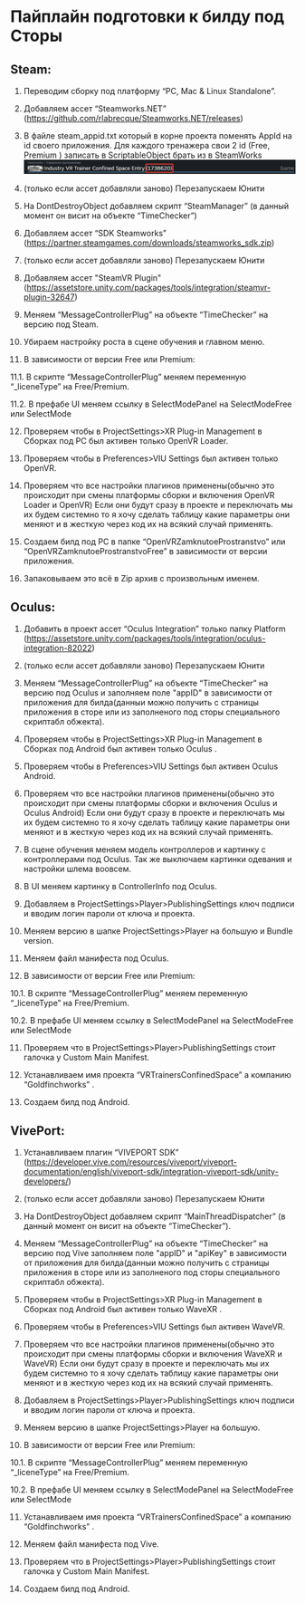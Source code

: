 # Пайплайн подготовки к билду под Сторы

## Steam:

1. Переводим сборку под платформу “PC, Mac & Linux Standalone”.

2. Добавляем ассет “Steamworks.NET” (https://github.com/rlabrecque/Steamworks.NET/releases)

3. В файле steam_appid.txt который в корне проекта поменять AppId на id своего приложения.
Для каждого тренажера свои 2 id (Free, Premium ) записать в ScriptableObject брать из в SteamWorks 
![Alt text](../Images/PreparingAssemblyForTheStore1.png)

4. (только если ассет добавляли заново) Перезапускаем Юнити

5. На DontDestroyObject добавляем скрипт “SteamManager” (в данный момент он висит на объекте “TimeChecker”) 

6. Добавляем ассет “SDK Steamworks”  (https://partner.steamgames.com/downloads/steamworks_sdk.zip)

7. (только если ассет добавляли заново) Перезапускаем Юнити

8. Добавляем ассет "SteamVR Plugin" (https://assetstore.unity.com/packages/tools/integration/steamvr-plugin-32647)

9. Меняем “MessageControllerPlug” на объекте “TimeChecker” на версию под Steam.

10. Убираем настройку роста в сцене обучения и главном меню.

11. В зависимости от версии Free или Premium:

11.1. В скрипте “MessageControllerPlug” меняем переменную “_liceneType” на Free/Premium.

11.2. В префабе UI меняем ссылку в SelectModePanel на SelectModeFree или SelectMode 

12. Проверяем чтобы в ProjectSettings>XR Plug-in Management в Сборках под PC был активен только OpenVR Loader. 

13. Проверяем чтобы в Preferences>VIU Settings был активен только OpenVR. 

14. Проверяем что все настройки плагинов применены(обычно это происходит при смены платформы сборки и включения  OpenVR Loader и OpenVR) Если они будут сразу в проекте и переключать мы их будем системно то я хочу сделать таблицу какие параметры они меняют и в жесткую через код их на всякий случай применять.

15. Создаем билд под PC в папке “OpenVRZamknutoeProstranstvo” или “OpenVRZamknutoeProstranstvoFree” в зависимости от версии приложения.

16. Запаковываем это всё в Zip архив с произвольным именем.

## Oculus: 

1. Добавить в проект ассет “Oculus Integration” только папку Platform (https://assetstore.unity.com/packages/tools/integration/oculus-integration-82022)

2. (только если ассет добавляли заново) Перезапускаем Юнити

3. Меняем “MessageControllerPlug” на объекте “TimeChecker” на версию под Oculus и заполняем поле "appID" в зависимости от приложения для билда(данныи можно получить с страницы приложения в сторе или из заполненого под  сторы специального скриптабл обжекта).

4. Проверяем чтобы в ProjectSettings>XR Plug-in Management в Сборках под Android был активен только Oculus . 

5. Проверяем чтобы в Preferences>VIU Settings был активен Oculus Android. 

6. Проверяем что все настройки плагинов применены(обычно это происходит при смены платформы сборки и включения  Oculus и Oculus Android) Если они будут сразу в проекте и переключать мы их будем системно то я хочу сделать таблицу какие параметры они меняют и в жесткую через код их на всякий случай применять.

7. В сцене обучения меняем модель контроллеров и картинку с контроллерами под Oculus. Так же выключаем картинки одевания и настройки шлема воовсем.

8. В UI меняем  картинку в ControllerInfo под Oculus.

7. Добавляем в ProjectSettings>Player>PublishingSettings ключ подписи и вводим логин пароли от ключа и проекта.

8. Меняем версию в шапке ProjectSettings>Player  на большую и Bundle version.

9. Меняем файл манифеста под Oculus.

10. В зависимости от версии Free или Premium:

10.1. В скрипте “MessageControllerPlug” меняем переменную “_liceneType” на Free/Premium.

10.2. В префабе UI меняем ссылку в SelectModePanel на SelectModeFree или SelectMode 

11. Проверяем что в ProjectSettings>Player>PublishingSettings стоит галочка у Custom Main Manifest.

12. Устанавливаем имя проекта “VRTrainersConfinedSpace” а компанию “Goldfinchworks” .

13. Создаем билд под Android.

## VivePort:

1. Устанавливаем плагин “VIVEPORT SDK” (https://developer.vive.com/resources/viveport/viveport-documentation/english/viveport-sdk/integration-viveport-sdk/unity-developers/)

2. (только если ассет добавляли заново) Перезапускаем Юнити

3. На DontDestroyObject добавляем скрипт “MainThreadDispatcher” (в данный момент он висит на объекте “TimeChecker”).

4. Меняем “MessageControllerPlug” на объекте “TimeChecker” на версию под Vive заполняем поле "appID" и "apiKey" в зависимости от приложения для билда(данныи можно получить с страницы приложения в сторе или из заполненого под  сторы специального скриптабл обжекта).

5. Проверяем чтобы в ProjectSettings>XR Plug-in Management в Сборках под Android был активен только WaveXR . 

6. Проверяем чтобы в Preferences>VIU Settings был активен WaveVR. 

7. Проверяем что все настройки плагинов применены(обычно это происходит при смены платформы сборки и включения  WaveXR и WaveVR) Если они будут сразу в проекте и переключать мы их будем системно то я хочу сделать таблицу какие параметры они меняют и в жесткую через код их на всякий случай применять.

8. Добавляем в ProjectSettings>Player>PublishingSettings ключ подписи и вводим логин пароли от ключа и проекта.

9. Меняем версию в шапке ProjectSettings>Player  на большую.

10. В зависимости от версии Free или Premium:

10.1. В скрипте “MessageControllerPlug” меняем переменную “_liceneType” на Free/Premium.

10.2. В префабе UI меняем ссылку в SelectModePanel на SelectModeFree или SelectMode 

11. Устанавливаем имя проекта “VRTrainersConfinedSpace” а компанию “Goldfinchworks” .

12. Меняем файл манифеста под Vive.

13. Проверяем что в ProjectSettings>Player>PublishingSettings стоит галочка у Custom Main Manifest.

14. Создаем билд под Android.
